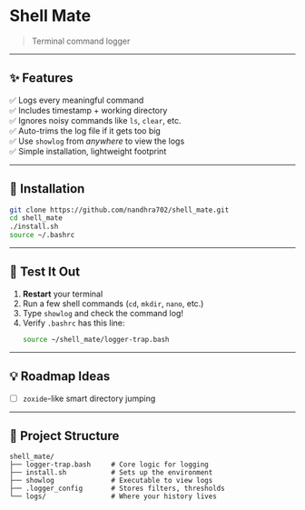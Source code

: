 #  Shell Mate

> Terminal command logger 

---

## ✨ Features

✅ Logs every meaningful command  
✅ Includes timestamp + working directory  
✅ Ignores noisy commands like `ls`, `clear`, etc.  
✅ Auto-trims the log file if it gets too big  
✅ Use `showlog` from *anywhere* to view the logs  
✅ Simple installation, lightweight footprint

---

## 🚀 Installation

```bash
git clone https://github.com/nandhra702/shell_mate.git
cd shell_mate
./install.sh
source ~/.bashrc
```

---

## 🧪 Test It Out

1. **Restart** your terminal  
2. Run a few shell commands (`cd`, `mkdir`, `nano`, etc.)  
3. Type `showlog` and check the command log!  
4. Verify `.bashrc` has this line:
   ```bash
   source ~/shell_mate/logger-trap.bash
   ```

---

## 💡 Roadmap Ideas

- [ ] `zoxide`-like smart directory jumping

---

## 📂 Project Structure

```
shell_mate/
├── logger-trap.bash     # Core logic for logging
├── install.sh           # Sets up the environment
├── showlog              # Executable to view logs
├── .logger_config       # Stores filters, thresholds
└── logs/                # Where your history lives
```
